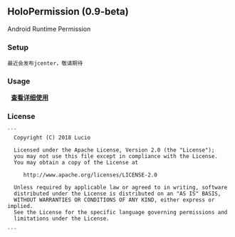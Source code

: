 ## HoloPermission (0.9-beta)
Android Runtime Permission
### Setup
    最近会发布jcenter，敬请期待
### Usage
   
**[查看详细使用](https://github.com/SupLuo/HoloPermission/blob/master/doc/README_USAGE.md)**

### License
    
    ```
      Copyright (C) 2018 Lucio

      Licensed under the Apache License, Version 2.0 (the "License");
      you may not use this file except in compliance with the License.
      You may obtain a copy of the License at

         http://www.apache.org/licenses/LICENSE-2.0

      Unless required by applicable law or agreed to in writing, software
      distributed under the License is distributed on an "AS IS" BASIS,
      WITHOUT WARRANTIES OR CONDITIONS OF ANY KIND, either express or implied.
      See the License for the specific language governing permissions and
      limitations under the License.

    ```
